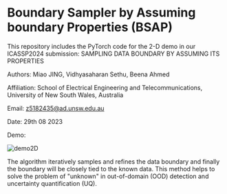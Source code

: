 # Boundary Sampler by Assuming boundary Properties (BSAP)
This repository includes the PyTorch code for the 2-D demo in our ICASSP2024 submission: SAMPLING DATA BOUNDARY BY ASSUMING ITS PROPERTIES

Authors: Miao JING, Vidhyasaharan Sethu, Beena Ahmed

Affiliation: School of Electrical Engineering and Telecommunications, University of New South Wales, Australia

Email: z5182435@ad.unsw.edu.au

Date: 29th 08 2023

Demo:

![demo2D](https://github.com/jingmiao-g/boundary_sampler/assets/55825976/941e8887-c39c-4197-8d2f-bffa6c435e64)

The algorithm iteratively samples and refines the data boundary and finally the boundary will be closely tied to the known data. This method helps to solve the problem of "unknown" in out-of-domain (OOD) detection and uncertainty quantification (UQ).
